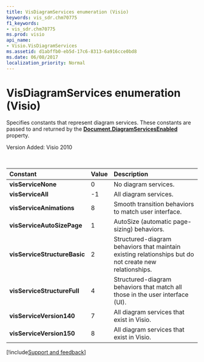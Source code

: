 ```yaml
---
title: VisDiagramServices enumeration (Visio)
keywords: vis_sdr.chm70775
f1_keywords:
- vis_sdr.chm70775
ms.prod: visio
api_name:
- Visio.VisDiagramServices
ms.assetid: d1abffb0-eb5d-17c6-8313-6a916cce0bd8
ms.date: 06/08/2017
localization_priority: Normal
---
```



# VisDiagramServices enumeration (Visio)

Specifies constants that represent diagram services. These constants are passed to and returned by the **[Document.DiagramServicesEnabled](visio.document.diagramservicesenabled.md)** property.

Version Added: Visio 2010 

<br/>

|Constant|Value|Description|
|:-----|:-----|:-----|
| **visServiceNone**|0|No diagram services.|
| **visServiceAll**|-1|All diagram services.|
| **visServiceAnimations**|8|Smooth transition behaviors to match user interface.|
| **visServiceAutoSizePage**|1|AutoSize (automatic page-sizing) behaviors.|
| **visServiceStructureBasic**|2|Structured-diagram behaviors that maintain existing relationships but do not create new relationships.|
| **visServiceStructureFull**|4|Structured-diagram behaviors that match all those in the user interface (UI).|
| **visServiceVersion140**|7|All diagram services that exist in Visio.|
| **visServiceVersion150**|8|All diagram services that exist in Visio.|

[!include[Support and feedback](~/includes/feedback-boilerplate.md)]